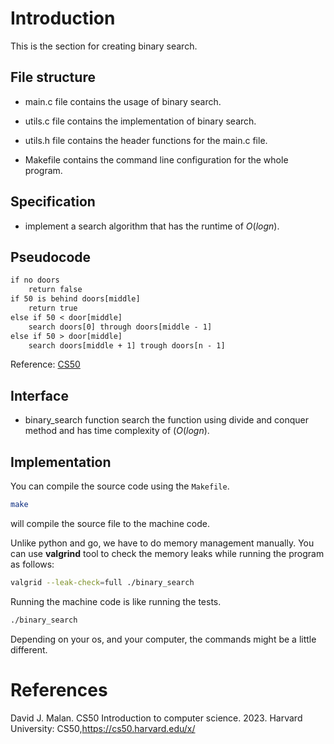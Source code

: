 # Introduction

This is the section for creating binary search.

## File structure

- main.c file contains the usage of binary search.

- utils.c file contains the implementation of binary search.

- utils.h file contains the header functions for the main.c file.

- Makefile contains the command line configuration for the whole program.

## Specification

- implement a search algorithm that has the runtime of $O(log n)$.

## Pseudocode
```txt
if no doors
    return false
if 50 is behind doors[middle]
    return true
else if 50 < door[middle]
    search doors[0] through doors[middle - 1]
else if 50 > door[middle]
    search doors[middle + 1] trough doors[n - 1]
```
Reference: [CS50](https://cs50.harvard.edu/x/2023/notes/3/#algorithms)

## Interface

- binary_search function search the function using divide and conquer method and has time complexity of $(O(log n)$.

## Implementation

You can compile the source code using the `Makefile`.
```bash
make
```
will compile the source file to the machine code.

Unlike python and go, we have to do memory management manually. You can use **valgrind** tool to check the memory leaks while running the program as follows:
```bash
valgrid --leak-check=full ./binary_search
```

Running the machine code is like running the tests.
```bash
./binary_search
``` 
Depending on your os, and your computer, the commands might be a little different.

# References
David J. Malan. CS50 Introduction to computer science. 2023. Harvard University: CS50,https://cs50.harvard.edu/x/
